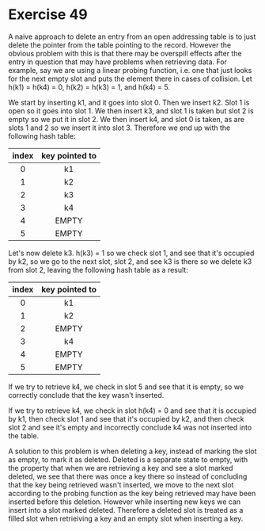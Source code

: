 # Exercise 49

A naive approach to delete an entry from an open addressing table is to just delete the pointer from the table pointing to the record. However the obvious problem with this is that there may be overspill effects after the entry in question that may have problems when retrieving data. For example, say we are using a linear probing function, i.e. one that just looks for the next empty slot and puts the element there in cases of collision. Let h(k1) = h(k4) = 0, h(k2) = h(k3) = 1, and h(k4) = 5. 

We start by inserting k1, and it goes into slot 0. Then we insert k2. Slot 1 is open so it goes into slot 1. We then insert k3, and slot 1 is taken but slot 2 is empty so we put it in slot 2. We then insert k4, and slot 0 is taken, as are slots 1 and 2 so we insert it into slot 3. Therefore we end up with the following hash table:

| index | key pointed to |
|:-----:|:--------------:|
|   0   |       k1       |
|   1   |       k2       |
|   2   |       k3       |
|   3   |       k4       |
|   4   |      EMPTY     |
|   5   |      EMPTY     |

Let's now delete k3. h(k3) = 1 so we check slot 1, and see that it's occupied by k2, so we go to the next slot, slot 2, and see k3 is there so we delete k3 from slot 2, leaving the following hash table as a result:

| index | key pointed to |
|:-----:|:--------------:|
|   0   |       k1       |
|   1   |       k2       |
|   2   |      EMPTY     |
|   3   |       k4       |
|   4   |      EMPTY     |
|   5   |      EMPTY     |

If we try to retrieve k4, we check in slot 5 and see that it is empty, so we correctly conclude that the key wasn't inserted.

If we try to retrieve k4, we check in slot h(k4) = 0 and see that it is occupied by k1, then check slot 1 and see that it's occupied by k2, and then check slot 2 and see it's empty and incorrectly conclude k4 was not inserted into the table.

A solution to this problem is when deleting a key, instead of marking the slot as empty, to mark it as deleted. Deleted is a separate state to empty, with the property that when we are retrieving a key and see a slot marked deleted, we see that there was once a key there so instead of concluding that the key being retrieved wasn't inserted, we move to the next slot according to the probing function as the key being retrieved may have been inserted before this deletion. However while inserting new keys we can insert into a slot marked deleted. Therefore a deleted slot is treated as a filled slot when retrieiving a key and an empty slot when inserting a key.